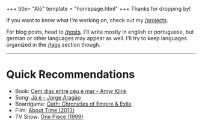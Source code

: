 +++
title= "Alô"
template = "homepage.html"
+++
Thanks for dropping by!

If you want to know what I'm working on, check out my [/projects](./projects).

For blog posts, head to [/posts](./posts).
I'll write mostly in english or portuguese, but german or other languages may appear as well. I'll try to keep languages organized in the [/tags](./tags) section though.

---
# Quick Recommendations
- Book: <a href="https://www.goodreads.com/book/show/1575430.Cem_Dias_Entre_C_u_e_Mar" target="_blank">Cem dias entre céu e mar - Amyr Klink</a>
- Song: <a href="https://www.youtube.com/watch?v=DaiCG20lyyY" target="_blank">Já é - Jorge Aragão</a>
- Boardgame: <a href="https://boardgamegeek.com/boardgame/291572/oath" target="_blank">Oath: Chronicles of Empire & Exile</a>
- Film: <a href="https://letterboxd.com/film/about-time/" target="_blank">About Time (2013)</a>
- TV Show: <a href="https://myanimelist.net/anime/21/One_Piece?cat=anime" target="_blank">One Piece (1999)</a>
